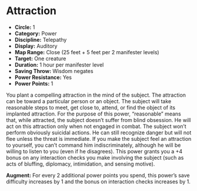 # Attraction

- **Circle:** 1
- **Category:** Power
- **Discipline:** Telepathy
- **Display:** Auditory
- **Map Range:** Close (25 feet + 5 feet per 2 manifester levels)
- **Target:** One creature
- **Duration:** 1 hour per manifester level
- **Saving Throw:** Wisdom negates
- **Power Resistance:** Yes
- **Power Points:** 1

You plant a compelling attraction in the mind of the subject. The attraction can be toward a particular person or an object. The subject will take reasonable steps to meet, get close to, attend, or find the object of its implanted attraction. For the purpose of this power, “reasonable” means that, while attracted, the subject doesn’t suffer from blind obsession. He will act on this attraction only when not engaged in combat. The subject won’t perform obviously suicidal actions. He can still recognize danger but will not flee unless the threat is immediate. If you make the subject feel an attraction to yourself, you can’t command him indiscriminately, although he will be willing to listen to you (even if he disagrees). This power grants you a +4 bonus on any interaction checks you make involving the subject (such as acts of bluffing, diplomacy, intimidation, and sensing motive).

**Augment:** For every 2 additional power points you spend, this power’s save difficulty increases by 1 and the bonus on interaction checks increases by 1.
